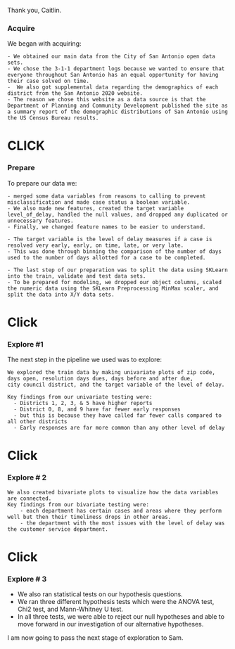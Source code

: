 Thank you, Caitlin.

### Acquire
We began with acquiring:

    - We obtained our main data from the City of San Antonio open data sets.
    - We chose the 3-1-1 department logs because we wanted to ensure that everyone throughout San Antonio has an equal opportunity for having their case solved on time.
    -  We also got supplemental data regarding the demographics of each district from the San Antonio 2020 website. 
    - The reason we chose this website as a data source is that the Department of Planning and Community Development published the site as a summary report of the demographic distributions of San Antonio using the US Census Bureau results.
    
# CLICK 
### Prepare
To prepare our data we:
    
    - merged some data variables from reasons to calling to prevent misclassification and made case status a boolean variable. 
    - We also made new features, created the target variable level_of_delay, handled the null values, and dropped any duplicated or unnecessary features.
    - Finally, we changed feature names to be easier to understand.
    
    - The target variable is the level of delay measures if a case is resolved very early, early, on time, late, or very late. 
    - This was done through binning the comparison of the number of days used to the number of days allotted for a case to be completed.
    
    - The last step of our preparation was to split the data using SKLearn into the train, validate and test data sets. 
    - To be prepared for modeling, we dropped our object columns, scaled the numeric data using the SKLearn Preprocessing MinMax scaler, and split the data into X/Y data sets. 
    
 # Click
 ### Explore #1
The next step in the pipeline we used was to explore:


    We explored the train data by making univariate plots of zip code, days open, resolution days dues, days before and after due, 
    city council district, and the target variable of the level of delay. 
    
    Key findings from our univariate testing were:
      - Districts 1, 2, 3, & 5 have higher reports
      - District 0, 8, and 9 have far fewer early responses
      - but this is because they have called far fewer calls compared to all other districts
      - Early responses are far more common than any other level of delay
# Click 
### Explore # 2
    We also created bivariate plots to visualize how the data variables are connected. 
    Key findings from our bivariate testing were:
	    - each department has certain cases and areas where they perform well but then their timeliness drops in other areas.
	    - the department with the most issues with the level of delay was the customer service department. 
# Click
### Explore # 3
   - We also ran statistical tests on our hypothesis questions. 
   - We ran three different hypothesis tests which were the ANOVA test, Chi2 test, and Mann-Whitney U test. 
   - In all three tests, we were able to reject our null hypotheses and able to move forward in our investigation of our alternative hypotheses.

I am now going to pass the next stage of exploration to Sam.
